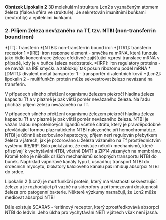 <div class="w3-row">
<div class="w3-half w3-center">



<bdl-pdb-pdbe-molstar id="pdb2h35" molecule-id="3cmp" hide-controls="true" height="500px" show-ions="FE" assembly-id="1"></bdl-pdb-pdbe-molstar>
**Obrázek Lipokalin 2** 3D molekulární struktura Lcn2 s vyznačeným atomem železa (fialová sféra ve struktuře). Je sekretován imunitními buňkami (neutrofily) a epitelními buňkami.


</div>
<div class="w3-half">
<div class="w3-justify w3-margin-left">



### 2. Příjem železa nevázaného na Tf, tzv. NTBI (non-transferrin bound iron)

*[Tf]: Transferin
*[NTBI]: non-transferrin bound iron
*[TfR1]: transferin receptor 1
*[IRE]: iron response element - smyčka na mRNA, která funguje jako čidlo koncentrace železa efektivně zajišťující represi translace mRNA v případě, kdy je v buňce železa nedostatek.
*[IRP]: iron regulatory proteins - se naváží na IRE smyčku a zablokují tak posun ribozomu podél mRNA
*[DMT1]: divalent metal transporter 1 - transportér divalentních kovů
*[Lcn2]: lipokalin 2 - multifunkční protein může sekvestrovat železo nevázané na transferin.

V případech silného přetížení organismu železem překročí hladina železa kapacitu Tf a v plazmě je pak větší poměr nevázaného železa. Na řadu příchází příjem železa nevázaného na Tf.

V případech silného přetížení organismu železem překročí hladina železa kapacitu Tf a v plazmě je pak větší poměr nevázaného železa. NTBI je vázán řadou neproteinových ligandů včetně citrátu, který je pravděpodobně převládající formou plazmatického NTBI nalezeného při hemochromatóze. NTBI je účinně absorbováno hepatocyty, příjem není regulován přebytkem železa v játrech, jak je pozorováno u železa vázaného na Tf prostřednictvím systému IRE/IRP. Bylo prokázáno, že existuje několik mechanismů, které přispívají k vychytávání NTBI, včetně DMT1 a ZIP14 vázaných na membránu. Kromě toho je několik dalších mechanismů schopných transportu NTBI do buněk. Například vápníkové kanály typu L usnadňují transport NTBI do srdečních myocytů, blokátory kalciového kanálu pak inhibují absorpci NTBI do srdce. 

Lipokalin 2 (Lcn2) je multifunkční protein, který má vlastnosti sekvestrující železo a je rozhodující při vazbě na siderofory a při omezování dostupnosti železa pro patogenní bakterie. Některé výzkumy naznačují, že Lcn2 může mediovat absorpci NTBI.

Dále existuje SCARA5 - feritinový receptor, který zprostředkovává absorpci NTBI do ledvin. Jeho úloha pro vychytávání NBTI v játrech však není jasná.

</div>
</div>
</div>